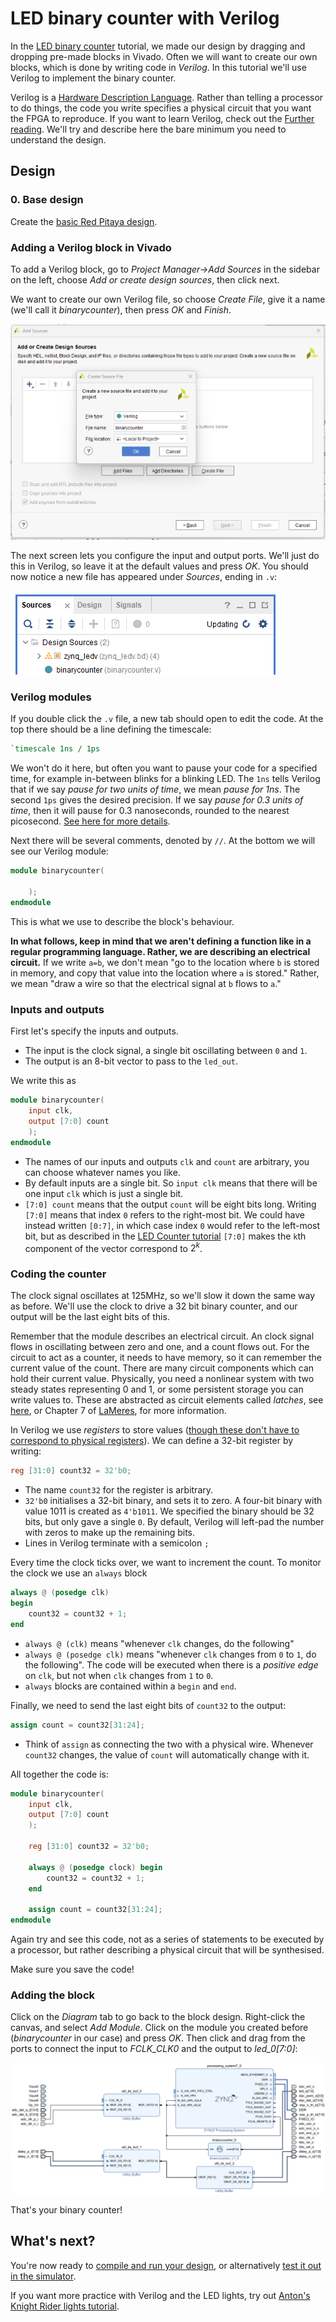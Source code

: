 # LED binary counter with Verilog

In the [LED binary counter](/Tutorials/PROJ_LEDCounter) tutorial, we made our design by dragging and dropping pre-made blocks in Vivado. Often we will want to create our own blocks, which is done by writing code in *Verilog*. In this tutorial we'll use Verilog to implement the binary counter.

Verilog is a [Hardware Description Language](https://electronics.stackexchange.com/a/601671). Rather than telling a processor to do things, the code you write specifies a physical circuit that you want the FPGA to reproduce. If you want to learn Verilog, check out the [Further reading](/References). We'll try and describe here the bare minimum you need to understand the design.

## Design

### 0. Base design

Create the [basic Red Pitaya design](/Tutorials/SETUP_BaseCode).

### Adding a Verilog block in Vivado

To add a Verilog block, go to *Project Manager->Add Sources* in the sidebar on the left, choose *Add or create design sources*, then click next.

We want to create our own Verilog file, so choose *Create File*, give it a name (we'll call it *binarycounter*), then press *OK* and *Finish*.

![Dialog box for creating a source file](img_AddSourceVerilog.png)

The next screen lets you configure the input and output ports. We'll just do this in Verilog, so leave it at the default values and press *OK*. You should now notice a new file has appeared under *Sources*, ending in `.v`:

![In Sources, under the Design Sources folder, there is a file with the name you created, ending in v](img_SourceFile.png)

### Verilog modules

If you double click the `.v` file, a new tab should open to edit the code. At the top there should be a line defining the timescale:

```verilog
`timescale 1ns / 1ps
```

We won't do it here, but often you want to pause your code for a specified time, for example in-between blinks for a blinking LED. The `1ns` tells Verilog that if we say *pause for two units of time*, we mean *pause for 1ns*. The second `1ps` gives the desired precision. If we say *pause for 0.3 units of time*, then it will pause for 0.3 nanoseconds, rounded to the nearest picosecond. [See here for more details](https://www.chipverify.com/verilog/verilog-timescale).

Next there will be several comments, denoted by `//`. At the bottom we will see our Verilog module:

```verilog
module binarycounter(
	
	);
endmodule
```

This is what we use to describe the block's behaviour. 

**In what follows, keep in mind that we aren't defining a function like in a regular programming language. Rather, we are describing an electrical circuit.** If we write `a=b`, we don't mean "go to the location where `b` is stored in memory, and copy that value into the location where `a` is stored." Rather, we mean "draw a wire so that the electrical signal at `b` flows to `a`."

### Inputs and outputs

First let's specify the inputs and outputs. 

* The input is the clock signal, a single bit oscillating between `0` and `1`.
* The output is an 8-bit vector to pass to the `led_out`.

We write this as

```verilog
module binarycounter(
	input clk,
    output [7:0] count
	);
endmodule
```

* The names of our inputs and outputs `clk` and `count` are arbitrary, you can choose whatever names you like.
* By default inputs are a single bit. So `input clk` means that there will be one input `clk` which is just a single bit.
* `[7:0] count` means that the output `count` will be eight bits long. Writing `[7:0]` means that index `0` refers to the right-most bit. We could have instead written `[0:7]`, in which case index `0` would refer to the left-most bit, but as described in the [LED Counter tutorial](/Tutorials/PROJ_LEDCounter) `[7:0]` makes the `k`th component of the vector correspond to $2^k$.

### Coding the counter

The clock signal oscillates at 125MHz, so we'll slow it down the same way as before. We'll use the clock to drive a 32 bit binary counter, and our output will be the last eight bits of this. 

Remember that the module describes an electrical circuit. An clock signal flows in oscillating between zero and one, and a count flows out. For the circuit to act as a counter, it needs to have memory, so it can remember the current value of the count. There are many circuit components which can hold their current value. Physically, you need a nonlinear system with two steady states representing 0 and 1, or some persistent storage you can write values to. These are abstracted as circuit elements called *latches*, see [here](https://www.geeksforgeeks.org/latches-in-digital-logic/), or Chapter 7 of [LaMeres](https://www.amazon.com/Introduction-Logic-Circuits-Design-Verilog/dp/3030136078), for more information.

In Verilog we use *registers* to store values ([though these don't have to correspond to physical registers](https://stackoverflow.com/questions/33459048/what-is-the-difference-between-reg-and-wire-in-a-verilog-module)). We can define a 32-bit register by writing:

```verilog
reg [31:0] count32 = 32'b0;
```

* The name `count32` for the register is arbitrary.
* `32'b0` initialises a 32-bit binary, and sets it to zero. A four-bit binary with value 1011 is created as `4'b1011`. We specified the binary should be 32 bits, but only gave a single `0`. By default, Verilog will left-pad the number with zeros to make up the remaining bits.
* Lines in Verilog terminate with a semicolon `;`

Every time the clock ticks over, we want to increment the count. To monitor the clock we use an `always` block

```verilog
always @ (posedge clk)
begin
    count32 = count32 + 1;
end
```

- `always @ (clk)` means "whenever `clk` changes, do the following"
- `always @ (posedge clk)` means "whenever `clk` changes from `0` to `1`, do the following". The code will be executed when there is a *positive edge* on `clk`, but not when `clk` changes from `1` to `0`.
- `always` blocks are contained within a `begin` and `end`.

Finally, we need to send the last eight bits of `count32` to the output:

```verilog
assign count = count32[31:24];
```

- Think of `assign` as connecting the two with a physical wire. Whenever `count32` changes, the value of `count` will automatically change with it.

All together the code is:

```verilog
module binarycounter(
	input clk,
	output [7:0] count
	);
	
    reg [31:0] count32 = 32'b0;
    
    always @ (posedge clock) begin
    	count32 = count32 + 1;
    end
    
    assign count = count32[31:24];
endmodule
```

Again try and see this code, not as a series of statements to be executed by a processor, but rather describing a physical circuit that will be synthesised.

Make sure you save the code!

### Adding the block

Click on the *Diagram* tab to go back to the block design. Right-click the canvas, and select *Add Module*. Click on the module you created before (*binarycounter* in our case) and press *OK*. Then click and drag from the ports to connect the input to *FCLK_CLK0* and the output to *led_0[7:0]*:

![Block design for the LED counter](img_CounterBlockDesign.png)

That's your binary counter!

## What's next?

You're now ready to [compile and run your design](/Tutorials/SETUP_Compiling), or alternatively [test it out in the simulator](/Tutorials/SETUP_Simulating).

If you want more practice with Verilog and the LED lights, try out [Anton's Knight Rider lights tutorial](http://antonpotocnik.com/?p=488784).